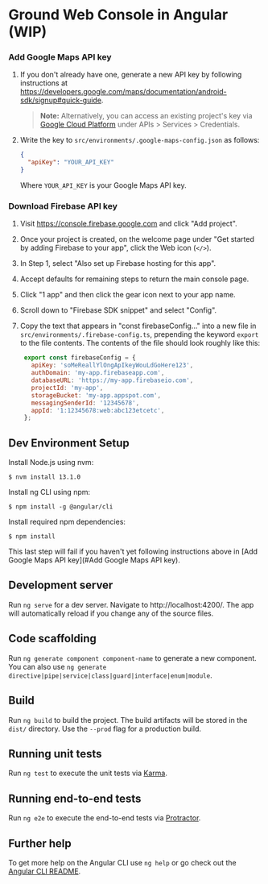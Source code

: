 # Ground Web Console in Angular (WIP)

### Add Google Maps API key

1. If you don't already have one, generate a new API key by following instructions at https://developers.google.com/maps/documentation/android-sdk/signup#quick-guide.

    > **Note:** Alternatively, you can access an existing project's key via [Google Cloud
    > Platform](https://console.cloud.google.com/) under APIs \> Services \>
    > Credentials.

2. Write the key to `src/environments/.google-maps-config.json` as follows:

    ```json
    {
      "apiKey": "YOUR_API_KEY"
    }
    ```
    Where `YOUR_API_KEY` is your Google Maps API key.

### Download Firebase API key

1. Visit https://console.firebase.google.com and click "Add project".

1. Once your project is created, on the welcome page under "Get started by
   adding Firebase to your app", click the Web icon (`</>`).

1. In Step 1, select "Also set up Firebase hosting for this app".

1. Accept defaults for remaining steps to return the main console page.

1. Click "1 app" and then click the gear icon next to your app name.

1. Scroll down to "Firebase SDK snippet" and select "Config".

1. Copy the text that appears in "const firebaseConfig..." into a new file in
   `src/environments/.firebase-config.ts`, prepending the keyword `export` to
   the file contents. The contents of the file should look roughly like this:

   ```javascript
    export const firebaseConfig = {
      apiKey: 'soMeReallYlOngApIkeyWouLdGoHere123',
      authDomain: 'my-app.firebaseapp.com',
      databaseURL: 'https://my-app.firebaseio.com',
      projectId: 'my-app',
      storageBucket: 'my-app.appspot.com',
      messagingSenderId: '12345678',
      appId: '1:12345678:web:abc123etcetc',
    };
   ```

## Dev Environment Setup

Install Node.js using nvm:

```
$ nvm install 13.1.0
```

Install ng CLI using npm:

```
$ npm install -g @angular/cli
```

Install required npm dependencies:

```
$ npm install
```

This last step will fail if you haven't yet following instructions above in
[Add Google Maps API key](#Add Google Maps API key).

## Development server

Run `ng serve` for a dev server. Navigate to http://localhost:4200/. The app
will automatically reload if you change any of the source files.

## Code scaffolding

Run `ng generate component component-name` to generate a new component. You can
also use `ng generate directive|pipe|service|class|guard|interface|enum|module`.

## Build

Run `ng build` to build the project. The build artifacts will be stored in the
`dist/` directory. Use the `--prod` flag for a production build.

## Running unit tests

Run `ng test` to execute the unit tests via
[Karma](https://karma-runner.github.io).

## Running end-to-end tests

Run `ng e2e` to execute the end-to-end tests via
[Protractor](http://www.protractortest.org/).

## Further help

To get more help on the Angular CLI use `ng help` or go check out the [Angular
CLI README](https://github.com/angular/angular-cli/blob/master/README.md).
